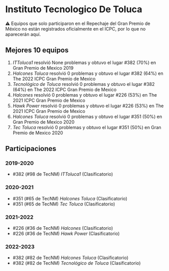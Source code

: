 # Instituto Tecnologico De Toluca

:warning: Equipos que solo participaron en el Repechaje del Gran Premio de México no están registrados oficialmente en el ICPC, por lo que no aparecerán aquí.

## Mejores 10 equipos

1. _ITToluca1_ resolvió None problemas y obtuvo el lugar #382 (70%) en Gran Premio de Mexico 2019
1. _Halcones Toluca_ resolvió 0 problemas y obtuvo el lugar #382 (64%) en The 2022 ICPC Gran Premio de Mexico
1. _Tecnológico de Toluca_ resolvió 0 problemas y obtuvo el lugar #382 (64%) en The 2022 ICPC Gran Premio de Mexico
1. _Halcones_ resolvió 0 problemas y obtuvo el lugar #226 (53%) en The 2021 ICPC Gran Premio de Mexico
1. _Hawk Power_ resolvió 0 problemas y obtuvo el lugar #226 (53%) en The 2021 ICPC Gran Premio de Mexico
1. _Halcones Toluca_ resolvió 0 problemas y obtuvo el lugar #351 (50%) en Gran Premio de Mexico 2020
1. _Tec Toluca_ resolvió 0 problemas y obtuvo el lugar #351 (50%) en Gran Premio de Mexico 2020

## Participaciones

### 2019-2020

- #382 (#98 de TecNM) _ITToluca1_ (Clasificatorio)

### 2020-2021

- #351 (#65 de TecNM) _Halcones Toluca_ (Clasificatorio)
- #351 (#65 de TecNM) _Tec Toluca_ (Clasificatorio)

### 2021-2022

- #226 (#36 de TecNM) _Halcones_ (Clasificatorio)
- #226 (#36 de TecNM) _Hawk Power_ (Clasificatorio)

### 2022-2023

- #382 (#82 de TecNM) _Halcones Toluca_ (Clasificatorio)
- #382 (#82 de TecNM) _Tecnológico de Toluca_ (Clasificatorio)



